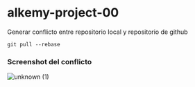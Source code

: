 # alkemy-project-00

Generar conflicto entre repositorio local y repositorio de github

`git pull --rebase`

### Screenshot del conflicto

![unknown (1)](https://user-images.githubusercontent.com/55930935/176055919-17c93d11-6908-4235-a881-10176b29ed61.png)
